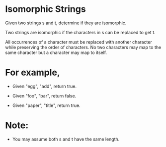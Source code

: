 # Isomorphic Strings 
Given two strings s and t, determine if they are isomorphic.

Two strings are isomorphic if the characters in s can be replaced to get t.

All occurrences of a character must be replaced with another character while
preserving the order of characters. No two characters may map to the same
character but a character may map to itself.

# For example,
* Given "egg", "add", return true.

* Given "foo", "bar", return false.

* Given "paper", "title", return true.

# Note:
* You may assume both s and t have the same length.
